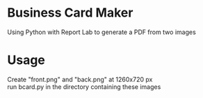 Business Card Maker
===================

Using Python with Report Lab to generate a PDF from two images

# Usage

Create "front.png" and "back.png" at 1260x720 px  
run bcard.py in the directory containing these images

